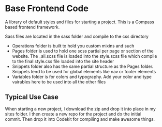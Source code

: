 # Base Frontend Code

A library of default styles and files for starting a project. This is a Compass based frontend framework.

Sass files are located in the sass folder and compile to the css directory

- Operations folder is built to hold you custom mixins and such
- Pages folder is used to hold one scss partial per page or section of the website. The _all.scss file is loaded into the style.scss file which compile to the final style.css file loaded into the site header
- Snippets folder also has the same partial structure as the Pages folder. Snippets tend to be used for global elements like nav or footer elements
- Variables folder is for colors and typography. Add your color and type vairables here to be used into all the other files

## Typical Use Case

When starting a new project, I download the zip and drop it into place in my sites folder. I then create a new repo for the project and do the initial commit. Then drop it into Codekit for compiling and make awesome things.
